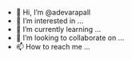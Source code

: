 - 👋 Hi, I’m @adevarapall
- 👀 I’m interested in ...
- 🌱 I’m currently learning ...
- 💞️ I’m looking to collaborate on ...
- 📫 How to reach me ...

<!---
adevarapall/adevarapall is a ✨ special ✨ repository because its `README.md` (this file) appears on your GitHub profile.
You can click the Preview link to take a look at your changes.
--->
